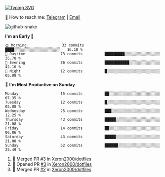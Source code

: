 [![Typing SVG](https://readme-typing-svg.demolab.com?font=Fira+Code&pause=1000&width=435&lines=%F0%9F%91%8B+Hi%2C+I'm+Xeron)](https://git.io/typing-svg)

📮️ How to reach me: [Telegram](https://t.me/Xeron23) | [Email](mailto:cw48565@gmail.com)

<picture>
  <source media="(prefers-color-scheme: dark)" srcset="https://github.com/Xeron2000/Xeron2000/blob/output/github-contribution-grid-snake-dark.svg" />
  <source media="(prefers-color-scheme: light)" srcset="https://github.com/Xeron2000/Xeron2000/blob/output/github-contribution-grid-snake.svg" />
  <img alt="github-snake" src="github-snake.svg" />
</picture>

<!--START_SECTION:waka-->
**I'm an Early 🐤** 

```text
🌞 Morning                33 commits          ████░░░░░░░░░░░░░░░░░░░░░   16.18 % 
🌆 Daytime                73 commits          █████████░░░░░░░░░░░░░░░░   35.78 % 
🌃 Evening                86 commits          ███████████░░░░░░░░░░░░░░   42.16 % 
🌙 Night                  12 commits          █░░░░░░░░░░░░░░░░░░░░░░░░   05.88 % 
```
📅 **I'm Most Productive on Sunday** 

```text
Monday                   15 commits          ██░░░░░░░░░░░░░░░░░░░░░░░   07.35 % 
Tuesday                  12 commits          █░░░░░░░░░░░░░░░░░░░░░░░░   05.88 % 
Wednesday                25 commits          ███░░░░░░░░░░░░░░░░░░░░░░   12.25 % 
Thursday                 43 commits          █████░░░░░░░░░░░░░░░░░░░░   21.08 % 
Friday                   14 commits          ██░░░░░░░░░░░░░░░░░░░░░░░   06.86 % 
Saturday                 43 commits          █████░░░░░░░░░░░░░░░░░░░░   21.08 % 
Sunday                   52 commits          ██████░░░░░░░░░░░░░░░░░░░   25.49 % 
```



<!--END_SECTION:waka-->

<!--START_SECTION:activity-->
1. 🎉 Merged PR [#3](https://github.com/Xeron2000/dotfiles/pull/3) in [Xeron2000/dotfiles](https://github.com/Xeron2000/dotfiles)
2. 💪 Opened PR [#3](https://github.com/Xeron2000/dotfiles/pull/3) in [Xeron2000/dotfiles](https://github.com/Xeron2000/dotfiles)
3. 🎉 Merged PR [#2](https://github.com/Xeron2000/dotfiles/pull/2) in [Xeron2000/dotfiles](https://github.com/Xeron2000/dotfiles)
<!--END_SECTION:activity-->
